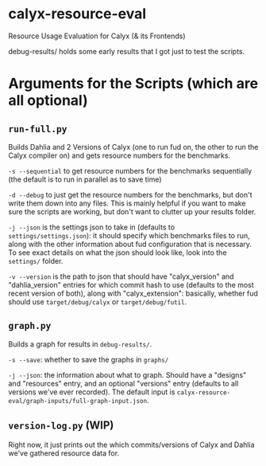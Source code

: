 # calyx-resource-eval
Resource Usage Evaluation for Calyx (&amp; its Frontends)

debug-results/ holds some early results that I got just to test the scripts. 

# Arguments for the Scripts (which are all optional) 
## `run-full.py` 
Builds Dahlia and 2 Versions of Calyx (one to run fud on, the other to run the Calyx compiler on) and gets resource numbers for the benchmarks. 

`-s --sequential` to get resource numbers for the benchmarks sequentially (the default is to run in parallel as to save time) 

`-d --debug` to just get the resource numbers for the benchmarks, but don't write them down into any files. This is mainly helpful if you want to make sure the scripts are working, but don't want to clutter up your results folder. 

`-j --json` is the settings json to take in (defaults to `settings/settings.json`): it should specify which benchmarks files to run, along with the other information about fud configuration that is necessary. To see exact details on what the json should look like, look into the `settings/` folder. 

`-v --version` is the path to json that should have "calyx_version" and "dahlia_version" entries for which commit hash to use (defaults to the most recent version of both), along with "calyx_extension": basically, whether fud should use `target/debug/calyx` or `target/debug/futil`. 

## `graph.py` 
Builds a graph for results in `debug-results/`. 

`-s --save`: whether to save the graphs in `graphs/` 

`-j --json`: the information about what to graph. Should have a "designs" and "resources" entry, and an optional "versions" entry (defaults to all versions we've ever recorded). The default input is `calyx-resource-eval/graph-inputs/full-graph-input.json`. 

## `version-log.py` (WIP)
Right now, it just prints out the which commits/versions of Calyx and Dahlia we've gathered resource data for. 
